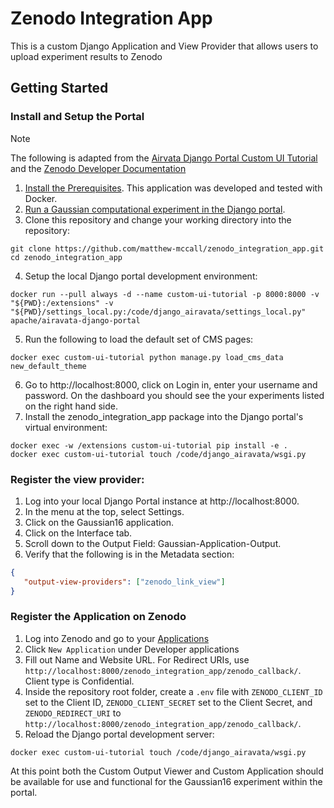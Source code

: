 # Zenodo Integration App
This is a custom Django Application and View Provider that allows users to upload experiment results to Zenodo

## Getting Started
### Install and Setup the Portal
> [!NOTE]
> The following is adapted from the [Airvata Django Portal Custom UI Tutorial](https://apache-airavata-django-portal.readthedocs.io/en/latest/tutorial/custom_ui_tutorial/) and the [Zenodo Developer Documentation](https://developers.zenodo.org)
1. [Install the Prerequisites](https://apache-airavata-django-portal.readthedocs.io/en/latest/tutorial/custom_ui_tutorial/#prerequisites). This application was developed and tested with Docker.
2. [Run a Gaussian computational experiment in the Django portal](https://apache-airavata-django-portal.readthedocs.io/en/latest/tutorial/custom_ui_tutorial/#hands-on-run-a-gaussian-computational-experiment-in-the-django-portal).
3. Clone this repository and change your working directory into the repository: 
```shell
git clone https://github.com/matthew-mccall/zenodo_integration_app.git
cd zenodo_integration_app
``` 
4. Setup the local Django portal development environment:
```shell
docker run --pull always -d --name custom-ui-tutorial -p 8000:8000 -v "${PWD}:/extensions" -v "${PWD}/settings_local.py:/code/django_airavata/settings_local.py" apache/airavata-django-portal
```
5. Run the following to load the default set of CMS pages:
```shell
docker exec custom-ui-tutorial python manage.py load_cms_data new_default_theme
```
6. Go to http://localhost:8000, click on Login in, enter your username and password. On the dashboard you should see the your experiments listed on the right hand side.
7. Install the zenodo_integration_app package into the Django portal's virtual environment:
```shell
docker exec -w /extensions custom-ui-tutorial pip install -e .
docker exec custom-ui-tutorial touch /code/django_airavata/wsgi.py
```
### Register the view provider:
1. Log into your local Django Portal instance at http://localhost:8000.
2. In the menu at the top, select Settings.
3. Click on the Gaussian16 application.
4. Click on the Interface tab.
5. Scroll down to the Output Field: Gaussian-Application-Output.
6. Verify that the following is in the Metadata section:
```json
{
   "output-view-providers": ["zenodo_link_view"]
}
```
### Register the Application on Zenodo
1. Log into Zenodo and go to your [Applications](https://zenodo.org/account/settings/applications/)
2. Click `New Application` under Developer applications
3. Fill out Name and Website URL. For Redirect URIs, use `http://localhost:8000/zenodo_integration_app/zenodo_callback/`. Client type is Confidential.
4. Inside the repository root folder, create a `.env` file with `ZENODO_CLIENT_ID` set to the Client ID, `ZENODO_CLIENT_SECRET` set to the Client Secret, and `ZENODO_REDIRECT_URI` to `http://localhost:8000/zenodo_integration_app/zenodo_callback/`.
5. Reload the Django portal development server:
```shell
docker exec custom-ui-tutorial touch /code/django_airavata/wsgi.py
```

At this point both the Custom Output Viewer and Custom Application should be available for use and functional for the Gaussian16 experiment within the portal.